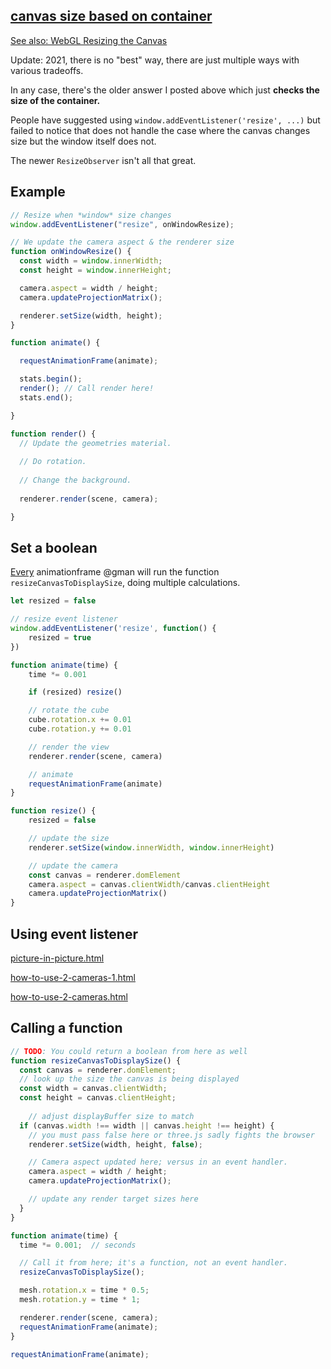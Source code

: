 ## [canvas size based on container](https://stackoverflow.com/questions/29884485/threejs-canvas-size-based-on-container#45046955)

<a href="https://webglfundamentals.org/webgl/lessons/webgl-resizing-the-canvas.html">See also: WebGL Resizing the Canvas</a>

Update: 2021, there is no "best" way, there are just multiple ways with various tradeoffs.

In any case, there's the older answer I posted above which just **checks the size of the container.**

People have suggested using `window.addEventListener('resize', ...)` but failed to notice that does not handle the case where the canvas changes size but the window itself does not.

The newer `ResizeObserver` isn't all that great.

## Example

```js
// Resize when *window* size changes
window.addEventListener("resize", onWindowResize);

// We update the camera aspect & the renderer size
function onWindowResize() {
  const width = window.innerWidth;
  const height = window.innerHeight;

  camera.aspect = width / height;
  camera.updateProjectionMatrix();

  renderer.setSize(width, height);
}

function animate() {

  requestAnimationFrame(animate);

  stats.begin();
  render(); // Call render here!
  stats.end();

}

function render() {
  // Update the geometries material.
  
  // Do rotation.
  
  // Change the background.
  
  renderer.render(scene, camera);

} 
```

## Set a boolean

[Every](https://stackoverflow.com/questions/29884485/threejs-canvas-size-based-on-container#59176168) animationframe @gman will run the function `resizeCanvasToDisplaySize`, doing multiple calculations.

```js
let resized = false

// resize event listener
window.addEventListener('resize', function() {
    resized = true
})

function animate(time) {
    time *= 0.001

    if (resized) resize()

    // rotate the cube
    cube.rotation.x += 0.01
    cube.rotation.y += 0.01

    // render the view
    renderer.render(scene, camera)

    // animate
    requestAnimationFrame(animate)
}

function resize() {
    resized = false

    // update the size
    renderer.setSize(window.innerWidth, window.innerHeight)

    // update the camera
    const canvas = renderer.domElement
    camera.aspect = canvas.clientWidth/canvas.clientHeight
    camera.updateProjectionMatrix()
}
```

## Using event listener

[picture-in-picture.html](../Code/cameras/picture-in-picture.html)

[how-to-use-2-cameras-1.html](../Code/cameras/how-to-use-2-cameras-1.html)

<!--bear-soongnyoong.html-->

[how-to-use-2-cameras.html](../Code/cameras/how-to-use-2-cameras.html)

## Calling a function

```js
// TODO: You could return a boolean from here as well
function resizeCanvasToDisplaySize() {
  const canvas = renderer.domElement;
  // look up the size the canvas is being displayed
  const width = canvas.clientWidth;
  const height = canvas.clientHeight;
  
    // adjust displayBuffer size to match
  if (canvas.width !== width || canvas.height !== height) {
    // you must pass false here or three.js sadly fights the browser
    renderer.setSize(width, height, false);

    // Camera aspect updated here; versus in an event handler.
    camera.aspect = width / height;
    camera.updateProjectionMatrix();

    // update any render target sizes here
  }
}
```

```js
function animate(time) {
  time *= 0.001;  // seconds

  // Call it from here; it's a function, not an event handler.
  resizeCanvasToDisplaySize();

  mesh.rotation.x = time * 0.5;
  mesh.rotation.y = time * 1;

  renderer.render(scene, camera);
  requestAnimationFrame(animate);
}

requestAnimationFrame(animate);
```
